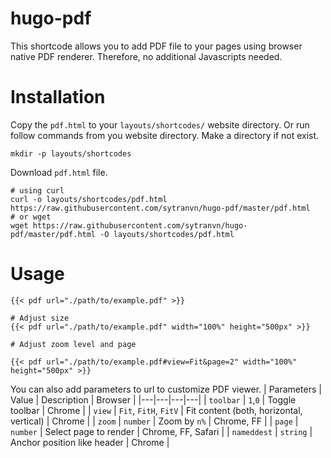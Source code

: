 # hugo-pdf
This shortcode allows you to add PDF file to your pages using browser native 
PDF renderer. Therefore, no additional Javascripts needed.

# Installation
Copy the `pdf.html` to your `layouts/shortcodes/` website directory.
Or run follow commands from you website directory.
Make a directory if not exist.
```
mkdir -p layouts/shortcodes
```
Download `pdf.html` file.
```
# using curl
curl -o layouts/shortcodes/pdf.html https://raw.githubusercontent.com/sytranvn/hugo-pdf/master/pdf.html
# or wget
wget https://raw.githubusercontent.com/sytranvn/hugo-pdf/master/pdf.html -O layouts/shortcodes/pdf.html 
```

# Usage
```
{{< pdf url="./path/to/example.pdf" >}}

# Adjust size
{{< pdf url="./path/to/example.pdf" width="100%" height="500px" >}}

# Adjust zoom level and page

{{< pdf url="./path/to/example.pdf#view=Fit&page=2" width="100%" height="500px" >}}
```

You can also add parameters to url to customize PDF viewer.
| Parameters  | Value  | Description  | Browser  |
|---|---|---|---|
| `toolbar`  | `1`,`0`  | Toggle toolbar  | Chrome  |
| `view`  | `Fit`, `FitH`, `FitV`  | Fit content (both, horizontal, vertical)  | Chrome  |
| `zoom`  | `number`  | Zoom by `n%`  | Chrome, FF  |
| `page`  | `number`  | Select page to render  | Chrome, FF, Safari  |
| `nameddest`  | `string`  | Anchor position like header | Chrome  |
